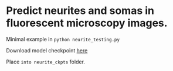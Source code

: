 # Predict neurites and somas in fluorescent microscopy images.

Minimal example in `python neurite_testing.py`

Download model checkpoint [here](https://drive.google.com/file/d/1QkVmMSlurlqBjyE_5ehujpDk_mhXm98i/view?usp=sharing)

Place `into neurite_ckpts` folder.

